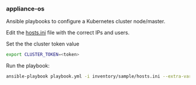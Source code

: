 ### appliance-os

Ansible playbooks to configure a Kubernetes cluster node/master.


Edit the [hosts.ini](inventory/sample/hosts.ini) file with the correct IPs and users.

Set the the cluster token value

```bash
export CLUSTER_TOKEN=<token>
```

Run the playbook:

```bash
ansible-playbook playbook.yml -i inventory/sample/hosts.ini --extra-vars "cluster_master_token=$CLUSTER_TOKEN"
```
